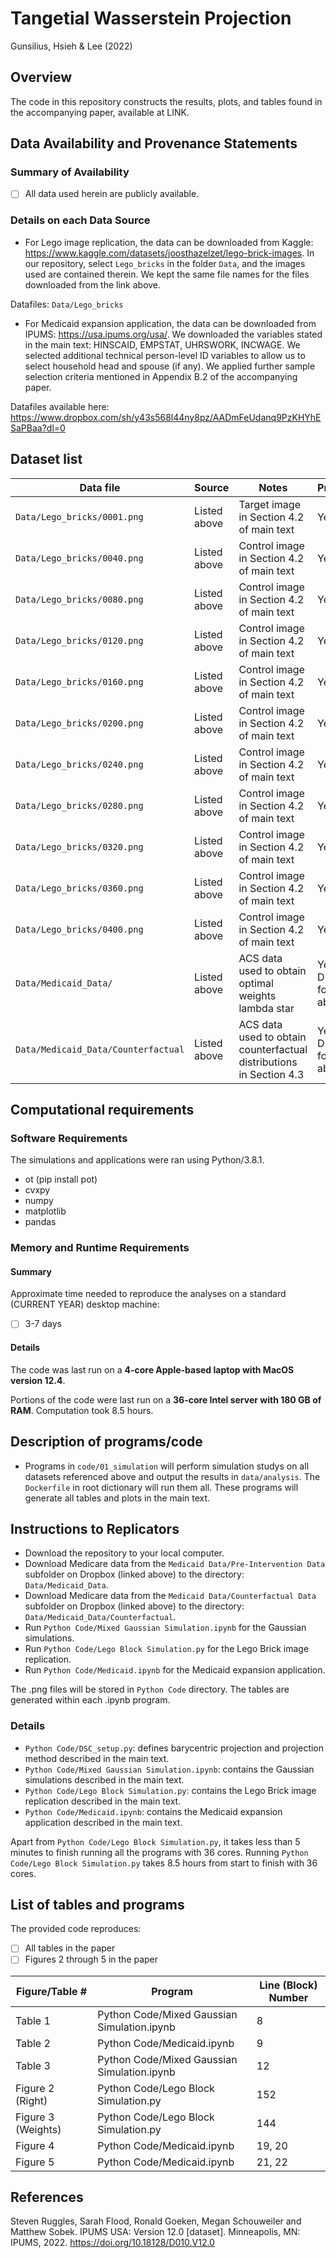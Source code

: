 # Tangetial Wasserstein Projection

Gunsilius, Hsieh & Lee (2022)


Overview
--------

The code in this repository constructs the results, plots, and tables found in the accompanying paper, available at LINK.


Data Availability and Provenance Statements
----------------------------

### Summary of Availability

- [ ] All data used herein are publicly available.

### Details on each Data Source

- For Lego image replication, the data can be downloaded from Kaggle: https://www.kaggle.com/datasets/joosthazelzet/lego-brick-images. In our repository, select `Lego_bricks` in the folder `Data`, and the images used are contained therein. We kept the same file names for the files downloaded from the link above.

Datafiles: `Data/Lego_bricks`

- For Medicaid expansion application, the data can be downloaded from IPUMS: https://usa.ipums.org/usa/. We downloaded the variables stated in the main text: HINSCAID, EMPSTAT, UHRSWORK, INCWAGE. We selected additional technical person-level ID variables to allow us to select household head and spouse (if any). We applied further sample selection criteria mentioned in Appendix B.2 of the accompanying paper.

Datafiles available here: https://www.dropbox.com/sh/y43s568l44ny8pz/AADmFeUdanq9PzKHYhESaPBaa?dl=0


Dataset list
------------

| Data file | Source | Notes    |Provided |
|-----------|--------|----------|---------|
| `Data/Lego_bricks/0001.png` | Listed above | Target image in Section 4.2 of main text | Yes |
| `Data/Lego_bricks/0040.png` | Listed above | Control image in Section 4.2 of main text | Yes |
| `Data/Lego_bricks/0080.png` | Listed above | Control image in Section 4.2 of main text | Yes |
| `Data/Lego_bricks/0120.png` | Listed above | Control image in Section 4.2 of main text | Yes |
| `Data/Lego_bricks/0160.png` | Listed above | Control image in Section 4.2 of main text | Yes |
| `Data/Lego_bricks/0200.png` | Listed above | Control image in Section 4.2 of main text | Yes |
| `Data/Lego_bricks/0240.png` | Listed above | Control image in Section 4.2 of main text | Yes |
| `Data/Lego_bricks/0280.png` | Listed above | Control image in Section 4.2 of main text | Yes |
| `Data/Lego_bricks/0320.png` | Listed above | Control image in Section 4.2 of main text | Yes |
| `Data/Lego_bricks/0360.png` | Listed above | Control image in Section 4.2 of main text | Yes |
| `Data/Lego_bricks/0400.png` | Listed above | Control image in Section 4.2 of main text | Yes |
| `Data/Medicaid_Data/` | Listed above | ACS data used to obtain optimal weights lambda star | Yes; in Dropbox folder above |
| `Data/Medicaid_Data/Counterfactual` | Listed above | ACS data used to obtain counterfactual distributions in Section 4.3 | Yes; in Dropbox folder above |


Computational requirements
---------------------------

### Software Requirements

The simulations and applications were ran using Python/3.8.1.
  - ot (pip install pot) 
  - cvxpy
  - numpy
  - matplotlib
  - pandas

### Memory and Runtime Requirements

#### Summary

Approximate time needed to reproduce the analyses on a standard (CURRENT YEAR) desktop machine:

- [ ] 3-7 days

#### Details

The code was last run on a **4-core Apple-based laptop with MacOS version 12.4**. 

Portions of the code were last run on a **36-core Intel server with 180 GB of RAM**.  Computation took 8.5 hours. 

  
Description of programs/code
----------------------------

- Programs in `code/01_simulation` will perform simulation studys on all datasets referenced above and output the results in `data/analysis`. The `Dockerfile` in root dictionary will run them all. These programs will generate all tables and plots in the main text.


Instructions to Replicators
---------------------------
- Download the repository to your local computer.
- Download Medicare data from the `Medicaid Data/Pre-Intervention Data` subfolder on Dropbox (linked above) to the directory: `Data/Medicaid_Data`.
- Download Medicare data from the `Medicaid Data/Counterfactual Data` subfolder on Dropbox (linked above) to the directory: `Data/Medicaid_Data/Counterfactual`.
- Run `Python Code/Mixed Gaussian Simulation.ipynb` for the Gaussian simulations.
- Run `Python Code/Lego Block Simulation.py` for the Lego Brick image replication.
- Run `Python Code/Medicaid.ipynb` for the Medicaid expansion application.

The .png files will be stored in `Python Code` directory. The tables are generated within each .ipynb program.


### Details

- `Python Code/DSC_setup.py`: defines barycentric projection and projection method described in the main text.
- `Python Code/Mixed Gaussian Simulation.ipynb`: contains the Gaussian simulations described in the main text.
- `Python Code/Lego Block Simulation.py`: contains the Lego Brick image replication described in the main text.
- `Python Code/Medicaid.ipynb`: contains the Medicaid expansion application described in the main text.

Apart from `Python Code/Lego Block Simulation.py`, it takes less than 5 minutes to finish running all the programs with 36 cores. Running `Python Code/Lego Block Simulation.py` takes 8.5 hours from start to finish with 36 cores.

List of tables and programs
---------------------------

The provided code reproduces:

- [ ] All tables in the paper
- [ ] Figures 2 through 5 in the paper

| Figure/Table #     | Program                               |          Line (Block) Number |
|------------------- |---------------------------------------|------------------------------|
| Table 1            | Python Code/Mixed Gaussian Simulation.ipynb             | 8          | 
| Table 2            | Python Code/Medicaid.ipynb                              | 9          | 
| Table 3            | Python Code/Mixed Gaussian Simulation.ipynb             | 12         | 
| Figure 2 (Right)   | Python Code/Lego Block Simulation.py                    | 152        | 
| Figure 3 (Weights) | Python Code/Lego Block Simulation.py                    | 144        | 
| Figure 4           | Python Code/Medicaid.ipynb                              | 19, 20     | 
| Figure 5           | Python Code/Medicaid.ipynb                              | 21, 22     | 

## References

Steven Ruggles, Sarah Flood, Ronald Goeken, Megan Schouweiler and Matthew Sobek. IPUMS USA: Version 12.0 [dataset]. Minneapolis, MN: IPUMS, 2022. 
https://doi.org/10.18128/D010.V12.0
